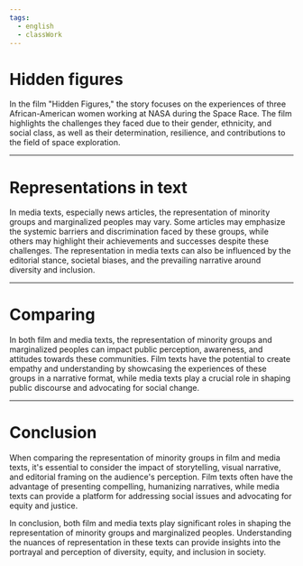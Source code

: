 ```yaml
---
tags:
  - english
  - classWork
---
```


# Hidden figures
In the film "Hidden Figures," the story focuses on the experiences of three African-American women working at NASA during the Space Race. The film highlights the challenges they faced due to their gender, ethnicity, and social class, as well as their determination, resilience, and contributions to the field of space exploration.

---

# Representations in text
In media texts, especially news articles, the representation of minority groups and marginalized peoples may vary. Some articles may emphasize the systemic barriers and discrimination faced by these groups, while others may highlight their achievements and successes despite these challenges. The representation in media texts can also be influenced by the editorial stance, societal biases, and the prevailing narrative around diversity and inclusion.

---

# Comparing
In both film and media texts, the representation of minority groups and marginalized peoples can impact public perception, awareness, and attitudes towards these communities. Film texts have the potential to create empathy and understanding by showcasing the experiences of these groups in a narrative format, while media texts play a crucial role in shaping public discourse and advocating for social change.

---

# Conclusion
When comparing the representation of minority groups in film and media texts, it's essential to consider the impact of storytelling, visual narrative, and editorial framing on the audience's perception. Film texts often have the advantage of presenting compelling, humanizing narratives, while media texts can provide a platform for addressing social issues and advocating for equity and justice.

In conclusion, both film and media texts play significant roles in shaping the representation of minority groups and marginalized peoples. Understanding the nuances of representation in these texts can provide insights into the portrayal and perception of diversity, equity, and inclusion in society.